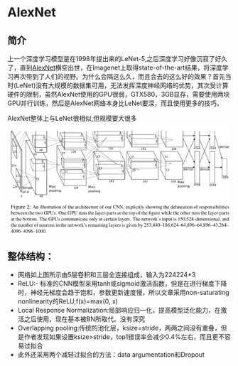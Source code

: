 # AlexNet
## 简介
上一个深度学习模型是在1998年提出来的LeNet-5,之后深度学习好像沉寂了好久了，直到[AlexNet](http://www.cs.toronto.edu/~fritz/absps/imagenet.pdf)横空出世，在Imagenet上取得state-of-the-art结果，将深度学习再次带到了人们的视野。为什么会隔这么久，而且会去的这么好的效果？首先当时(LeNet)没有大规模的数据集可用，无法发挥深度神经网络的优势，其次受计算硬件的限制，虽然AlexNet使用的GPU很弱，GTX580，3GB显存，需要使用两块GPU并行训练，然后是AlexNet网络本身比LeNet要深，而且使用更多的技巧。

AlexNet整体上与LeNet很相似,但规模要大很多
![AlexNet](img/AlexNet.png)
## 整体结构：
- 网络如上图所示由5层卷积和三层全连接组成，输入为224224*3
- ReLU:- 标准的CNN模型采用tanh或sigmoid激活函数，但是在进行梯度下降时，神经元梯度会趋于饱和，参数更新速度慢，所以文章采用non-saturating nonlinearity的ReLU,f(x)=max(0, x)
- Local Response Normalization:局部响应归一化，提高模型泛化能力，在激活之后使用，现在基本被BN所取代。没有深究
- Overlapping pooling:传统的池化层，ksize=stride，两两之间没有重叠，但是作者发现如果设置ksize>stride，top1错误率会减少0.4%左右，而且更不容易过拟合
- 此外还采用两个减轻过拟合的方法：data argumentation和Dropout